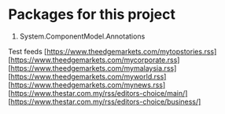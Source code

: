 ﻿# Packages for this project
1. System.ComponentModel.Annotations

Test feeds
[https://www.theedgemarkets.com/mytopstories.rss]
[https://www.theedgemarkets.com/mycorporate.rss]
[https://www.theedgemarkets.com/mymalaysia.rss]
[https://www.theedgemarkets.com/myworld.rss]
[https://www.theedgemarkets.com/mynews.rss]
[https://www.thestar.com.my/rss/editors-choice/main/]
[https://www.thestar.com.my/rss/editors-choice/business/]

